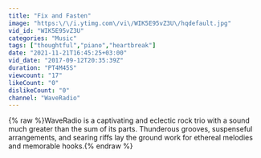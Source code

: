 ```yaml
---
title: "Fix and Fasten"
image: "https:\/\/i.ytimg.com\/vi\/WIK5E95vZ3U\/hqdefault.jpg"
vid_id: "WIK5E95vZ3U"
categories: "Music"
tags: ["thoughtful","piano","heartbreak"]
date: "2021-11-21T16:45:25+03:00"
vid_date: "2017-09-12T20:35:39Z"
duration: "PT4M45S"
viewcount: "17"
likeCount: "0"
dislikeCount: "0"
channel: "WaveRadio"
---
```

{% raw %}WaveRadio is a captivating and eclectic rock trio with a sound much greater than the sum of its parts. Thunderous grooves, suspenseful arrangements, and searing riffs lay the ground work for ethereal melodies and memorable hooks.{% endraw %}
